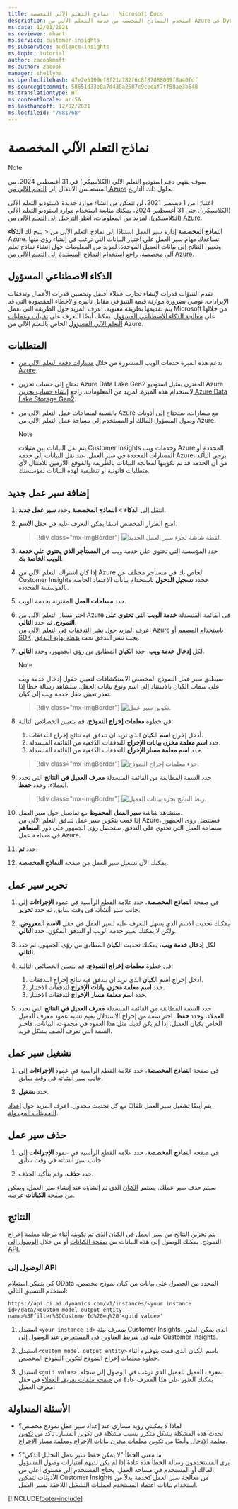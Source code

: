 ```yaml
---
title: نماذج التعلم الآلي المخصصة | Microsoft Docs
description: استخدم النماذج المخصصة من خدمة التعلم الآلي من Azure في Dynamics 365 Customer Insights.
ms.date: 12/01/2021
ms.reviewer: mhart
ms.service: customer-insights
ms.subservice: audience-insights
ms.topic: tutorial
author: zacookmsft
ms.author: zacook
manager: shellyha
ms.openlocfilehash: 47e2e5109ef8f21a782f6c8f87088009f8a40fdf
ms.sourcegitcommit: 58651d33e0a7d438a2587c9ceeaf7ff58ae3b648
ms.translationtype: HT
ms.contentlocale: ar-SA
ms.lasthandoff: 12/02/2021
ms.locfileid: "7881768"
---
```

# <a name="custom-machine-learning-models"></a>نماذج التعلم الآلي المخصصة

> [!NOTE]
> سوف ينتهي دعم استوديو التعلم الآلي (الكلاسيكي) في 31 أغسطس 2024. من المستحسن الانتقال إلى [التعلم الآلي من Azure](/azure/machine-learning/overview-what-is-azure-machine-learning) بحلول ذلك التاريخ.
>
> اعتبارًا من 1 ديسمبر 2021، لن تتمكن من إنشاء موارد جديدة لاستوديو التعلم الآلي (الكلاسيكي). حتى 31 أغسطس 2024، يمكنك متابعة استخدام موارد استوديو التعلم الآلي (الكلاسيكي). لمزيد من المعلومات، انظر [الترحيل إلى التعلم الآلي من Azure](/azure/machine-learning/migrate-overview).


يتيح لك **الذكاء‏‎** > **النماذج المخصصة** إدارة سير العمل استنادًا إلى نماذج التعلم الآلي من Azure. تساعدك مهام سير العمل علي اختيار البيانات التي ترغب في إنشاء رؤى منها وتعيين النتائج إلى بيانات العميل الموحدة. لمزيد من المعلومات حول إنشاء نماذج تعلم آلي مخصصة، راجع [استخدام النماذج المستندة إلى التعلم الآلي من Azure](azure-machine-learning-experiments.md).

## <a name="responsible-ai"></a>الذكاء الاصطناعي المسؤول

تقدم التنبؤات قدرات لإنشاء تجارب عملاء أفضل وتحسين قدرات الأعمال وتدفقات الإيرادات. نوصي بضرورة موازنة قيمة التنبؤ في مقابل تأثيره والأخطاء المقصودة التي قد يتم تقديمها بطريقة معنوية. اعرف المزيد حول الطريقة التي تعمل Microsoft من خلالها على [معالجة الذكاء الاصطناعي المسؤول](https://www.microsoft.com/ai/responsible-ai?activetab=pivot1%3aprimaryr6). يمكنك أيضًا التعرف على [تقنيات وعمليات التعلم الآلي المسؤول](/azure/machine-learning/concept-responsible-ml) الخاص بالتعلم الآلي من Azure.

## <a name="prerequisites"></a>المتطلبات

- تدعم هذه الميزة خدمات الويب المنشورة من خلال [مسارات دفعة التعلم الآلي من Azure](/azure/machine-learning/concept-ml-pipelines).

- تحتاج إلى حساب تخزين Azure Data Lake Gen2 المقترن بمثيل استوديو Azure لاستخدام هذه الميزة. لمزيد من المعلومات، راجع [إنشاء حساب تخزين Azure Data Lake Storage Gen2](/azure/storage/blobs/data-lake-storage-quickstart-create-account).

- بالنسبة لمساحات عمل التعلم الآلي من Azure مع مسارات، ستحتاج إلى أذونات وصول المسؤول المالك أو المستخدم إلى مساحة عمل التعلم الآلي من Azure.

   > [!NOTE]
   > يتم نقل البيانات بين مثيلات Customer Insights وخدمات ويب Azure المحددة أو المسارات المحددة في سير العمل. عند نقل البيانات إلى خدمة Azure، يرجى التأكد من أن الخدمة قد تم تكوينها لمعالجة البيانات بالطريقة والموقع اللازمين للامتثال لأي متطلبات قانونية أو تنظيمية لهذه البيانات لمؤسستك.

## <a name="add-a-new-workflow"></a>إضافة سير عمل جديد

1. انتقل إلى **الذكاء** > **النماذج المخصصة** وحدد **سير عمل جديد**.

1. امنح الطراز المخصص اسمًا يمكن التعرف عليه في حقل **الاسم**.

   > [!div class="mx-imgBorder"]
   > ![لقطة شاشة لجزء سير العمل الجديد.](media/new-workflowv2.png "لقطة شاشة لجزء سير العمل الجديد")

1. حدد المؤسسة التي تحتوي على خدمة ويب في **المستأجر الذي يحتوي على خدمة الويب الخاصة بك**.

1. إذا كان اشتراك التعلم الآلي من Azure الخاص بك في مستأجر مختلف عن Customer Insights فحدد **تسجيل الدخول** باستخدام بيانات الاعتماد الخاصة بالمؤسسة المحددة.

1. حدد **مساحات العمل** المقترنة بخدمة الويب. 

1. اختر مسار التعلم الآلي من Azure في القائمة المنسدلة **خدمة الويب التي تحتوي على النموذج**. ثم حدد **التالي**.    
   اعرف المزيد حول [نشر التدفقات في التعلم الآلي من Azure باستخدام المصمم](/azure/machine-learning/concept-ml-pipelines#building-pipelines-with-the-designer) أو [SDK](/azure/machine-learning/concept-ml-pipelines#building-pipelines-with-the-python-sdk). يجب نشر التدفق تحت [نقطة نهاية التدفق](/azure/machine-learning/how-to-run-batch-predictions-designer#submit-a-pipeline-run).

1. لكل **إدخال خدمة ويب**‬، حدد **الكيان** المطابق من رؤى الجمهور، وحدد **التالي**.
   > [!NOTE]
   > سيطبق سير عمل النموذج المخصص الاستكشافات لتعيين حقول إدخال خدمة ويب على سمات الكيان بالاستناد إلى اسم ونوع بيانات الحقل. ستشاهد رسالة خطأ إذا تعذر تعيين حقل خدمة ويب إلى كيان.

   > [!div class="mx-imgBorder"]
   > ![تكوين سير عمل.](media/intelligence-screen2-updated.png "تكوين سير عمل")

1. في خطوة **معلمات إخراج النموذج**، قم بتعيين الخصائص التالية:
      1. أدخل إخراج **اسم الكيان** الذي تريد ان تتدفق فيه نتائج إخراج التدفقات.
      1. حدد **اسم معلمة مخزن بيانات الإخراج‬** للتدفقات الدُفعية من القائمة المنسدلة.
      1. حدد **اسم معلمة مسار الإخراج‬‬** للتدفقات الدُفعية من القائمة المنسدلة.

      > [!div class="mx-imgBorder"]
      > ![جزء معلمات إخراج النموذج.](media/intelligence-screen3-outputparameters.png "جزء معلمات إخراج النموذج")

1. حدد السمة المطابقة من القائمة المنسدلة **معرف العميل في النتائج** التي تحدد العملاء، وحدد **حفظ**.

   > [!div class="mx-imgBorder"]
   > ![ربط النتائج بجزء بيانات العميل.](media/intelligence-screen4-relatetocustomer.png "ربط النتائج بجزء بيانات العميل")

1. ستشاهد شاشة **سير العمل المحفوظ** مع تفاصيل حول سير العمل.    
   إذا قمت بتكوين سير عمل لتدفق التعلم الآلي من Azure، فستتصل رؤى الجمهور بمساحة العمل التي تحتوي على التدفق. ستحصل رؤى الجمهور على دور **المساهم** في مساحة عمل Azure.

1. حدد **تم**.

1. يمكنك الآن تشغيل سير العمل من صفحة **النماذج المخصصة**.

## <a name="edit-a-workflow"></a>تحرير سير عمل

1. في صفحة **النماذج المخصصة**، حدد علامة القطع الرأسية في عمود **الإجراءات** إلى جانب سير أنشأته في وقت سابق، ثم حدد **تحرير**.

1. يمكنك تحديث الاسم الذي يسهل التعرف عليه لسير العمل في حقل **الاسم المعروض**، ولكن لا يمكنك تغيير خدمة الويب أو التدفق المكوّن. حدد **التالي**.

1. لكل **إدخال خدمة ويب**‬، يمكنك تحديث **الكيان** المطابق من رؤى الجمهور. ثم حدد **التالي**.

1. في خطوة **معلمات إخراج النموذج**، قم بتعيين الخصائص التالية:
      1. أدخل إخراج **اسم الكيان** الذي تريد ان تتدفق فيه نتائج إخراج التدفقات.
      1. حدد **اسم معلمة مخزن بيانات الإخراج‬** لتدفقات الاختبار.
      1. حدد **اسم معلمة مسار الإخراج‬‬** لتدفقات الاختبار.

1. حدد السمة المطابقة من القائمة المنسدلة **معرف العميل في النتائج** التي تحدد العملاء، وحدد **حفظ**.
   اختر سمة من إخراج الاستدلال بقيم تشبه عمود معرف العميل الخاص بكيان العميل. إذا لم يكن لديك مثل هذا العمود في مجموعة البيانات، فاختر السمة التي تعرف الصف بشكل فريد.

## <a name="run-a-workflow"></a>تشغيل سير عمل

1. في صفحة **النماذج المخصصة**، حدد علامة القطع الرأسية في عمود **الإجراءات** إلى جانب سير أنشأته في وقت سابق.

1. حدد **تشغيل**.

يتم أيضًا تشغيل سير العمل تلقائيًا مع كل تحديث مجدول. اعرف المزيد حول [إعداد التحديثات المجدولة](system.md#schedule-tab).

## <a name="delete-a-workflow"></a>حذف سير عمل

1. في صفحة **النماذج المخصصة**، حدد علامة القطع الرأسية في عمود **الإجراءات** إلى جانب سير أنشأته في وقت سابق.

1. حدد **حذف**، وقم بتأكيد الحذف.

سيتم حذف سير عملك. يستمر [الكيان](entities.md) الذي تم إنشاؤه عند إنشاء سير العمل، ويمكن عرضه‏‎ من صفحة **الكيانات**.

## <a name="results"></a>النتائج

يتم تخزين النتائج من سير العمل في الكيان الذي تم تكوينه أثناء مرحلة معلمة إخراج النموذج. يمكنك الوصول إلى هذه البيانات من [صفحة الكيانات](entities.md) أو من خلال [الوصول إلى API](apis.md).

### <a name="api-access"></a>الوصول إلى API

كي يتمكن استعلام OData المحدد من الحصول على بيانات من كيان نموذج مخصص، استخدم التنسيق التالي:

`https://api.ci.ai.dynamics.com/v1/instances/<your instance id>/data/<custom model output entity name>%3Ffilter%3DCustomerId%20eq%20'<guid value>'`

1. استبدل `<your instance id>` بمعرف بيئة Customer Insights، الذي يمكن العثور عليه في شريط العناوين في المستعرض عند الوصول إلى Customer Insights.

1. استبدل `<custom model output entity>` باسم الكيان الذي قمت بتوفيره أثناء خطوة معلمات إخراج النموذج لتكوين النموذج المخصص.

1. استبدل `<guid value>` بمعرف العميل للعميل الذي ترغب في الوصول إلى سجله. يمكنك العثور على هذا المعرف عادةً في [صفحة ملفات تعريف العملاء](customer-profiles.md) في حقل معرف العميل.

## <a name="frequently-asked-questions"></a>الأسئلة المتداولة

- لماذا لا يمكنني رؤية مساري عند إعداد سير عمل نموذج مخصص؟    
  تحدث هذه المشكلة بشكل متكرر بسبب مشكلة في تكوين المسار. تأكد من [تكوين معلمة الإدخال](azure-machine-learning-experiments.md#dataset-configuration) وأيضًا من تكوين [معلمات مخزن بيانات الإخراج ومعلمة مسار الإخراج‬](azure-machine-learning-experiments.md#import-pipeline-data-into-customer-insights).

- ما معنى الخطأ "لا يمكن حفظ سير عمل التحليل الذكي‬"؟    
  يرى المستخدمون رسالة الخطأ هذه عادةً إذا لم يكن لديهم امتيازات وصول المسؤول المالك أو المستخدم في مساحة العمل. يحتاج المستخدم إلى مستوى أعلى من الأذونات لتمكين Customer Insights من معالجة سير العمل كخدمة بدلاً من استخدام بيانات اعتماد المستخدم لعمليات التشغيل اللاحقة لسير العمل.

[!INCLUDE[footer-include](../includes/footer-banner.md)]

